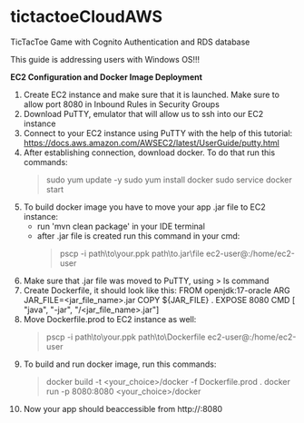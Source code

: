 # tictactoeCloudAWS
TicTacToe Game with Cognito Authentication and RDS database

This guide is addressing users with Windows OS!!!

**EC2 Configuration and Docker Image Deployment**

1. Create EC2 instance and make sure that it is launched. Make sure to allow port 8080 in Inbound Rules in Security Groups
2. Download PuTTY, emulator that will allow us to ssh into our EC2 instance
3. Connect to your EC2 instance using PuTTY with the help of this tutorial: https://docs.aws.amazon.com/AWSEC2/latest/UserGuide/putty.html
4. After establishing connection, download docker. To do that run this commands:
   > sudo yum update -y
   > sudo yum install docker
   > sudo service docker start
5. To build docker image you have to move your app .jar file to EC2 instance:
   - run 'mvn clean package' in your IDE terminal
   - after .jar file is created run this command in your cmd:
     > pscp -i path\to\your\.ppk path\to\.jar\file ec2-user@<Public DNS>:/home/ec2-user
6. Make sure that .jar file was moved to PuTTY, using > ls command
7. Create Dockerfile, it should look like this:
     FROM openjdk:17-oracle
     ARG JAR_FILE=<jar_file_name>.jar
     COPY ${JAR_FILE} .
     EXPOSE 8080
     CMD [ "java", "-jar",  "/<jar_file_name>.jar"]
8. Move Dockerfile.prod to EC2 instance as well:
   >pscp -i path\to\your\.ppk path\to\Dockerfile ec2-user@<Public DNS>:/home/ec2-user
9. To build and run docker image, run this commands:
    > docker build -t <your_choice>/docker -f Dockerfile.prod .
    > docker run -p 8080:8080 <your_choice>/docker
10. Now your app should beaccessible from http://<public DNS>:8080
   

